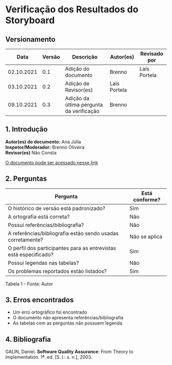# Verificação dos Resultados do Storyboard

## Versionamento

| Data       | Versão | Descrição                                | Autor(es)    | Revisado por |
| ---------- | ------ | ---------------------------------------- | ------------ | ------------ |
| 02.10.2021 | 0.1    | Adição do documento                      | Brenno       | Laís Portela |
| 03.10.2021 | 0.2    | Adição de Revisor(es)                    | Laís Portela |              |
| 09.10.2021 | 0.3    | Adição da última pergunta da verificação | Brenno       |              |

## 1. Introdução

<b>Autor(es) do documento:</b> Ana Júlia<br>
<b>Inspetor/Moderador:</b> Brenno Oliveira<br>
<b>Revisor(es)</b> Não Consta <br>

<a href="https://interacao-humano-computador.github.io/2021.1-Semob-DF/#/pages/Resultados_Storyboard">O documento pode ser acessado nesse link</a>

## 2. Perguntas

| Pergunta                                                          | Está conforme? |
| ----------------------------------------------------------------- | -------------- |
| O histórico de versão está padronizado?                           | Sim            |
| A ortografia está correta?                                        | Não            |
| Possui referências/bibliografia?                                  | Não            |
| A referências/bibliografia estão sendo usadas corretamente?       | Não se aplica  |
| O perfil dos participantes para as entrevistas está especificado? | Sim            |
| Possui legendas nas tabelas?                                      | Não            |
| Os problemas reportados estão listados?                           | Sim            |

Tabela 1 - Fonte: Autor

## 3. Erros encontrados

- Um erro ortográfico foi encontrado
- O documento não apresenta referências/bibliografia
- As tabelas com as perguntas não possuem legenda

## 4. Bibliografia

GALIN, Daniel. <b>Software Quality Assurance</b>: From Theory to Implementation. 1ª. ed. [S. l.: s. n.], 2003.
